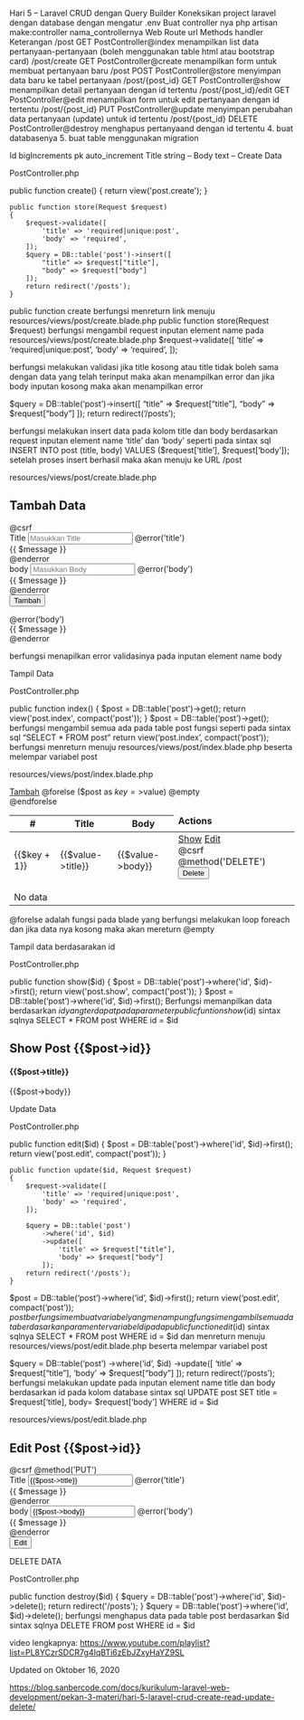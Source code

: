 Hari 5 – Laravel CRUD dengan Query Builder
Koneksikan project laravel dengan database dengan mengatur .env
Buat controller nya
php artisan make:controller nama_controllernya
Web Route
url	Methods	handler	Keterangan
/post	GET	PostController@index	menampilkan list data pertanyaan-pertanyaan (boleh menggunakan table html atau bootstrap card)
/post/create	GET	PostController@create	menampilkan form untuk membuat pertanyaan baru
/post	POST	PostController@store	menyimpan data baru ke tabel pertanyaan
/post/{post_id}	GET	PostController@show	menampilkan detail pertanyaan dengan id tertentu
/post/{post_id}/edit	GET	PostController@edit	menampilkan form untuk edit pertanyaan dengan id tertentu
/post/{post_id}	PUT	PostController@update	menyimpan perubahan data pertanyaan (update) untuk id tertentu
/post/{post_id}	DELETE	PostController@destroy	menghapus pertanyaand dengan id tertentu
4. buat databasenya
5. buat table menggunakan migration

Id	bigIncrements	pk auto_increment
Title	string	–
Body	text	–
Create Data

PostController.php

 public function create()
    {
        return view('post.create');
    }

    public function store(Request $request)
    {
        $request->validate([
            'title' => 'required|unique:post',
            'body' => 'required',
        ]);
        $query = DB::table('post')->insert([
            "title" => $request["title"],
            "body" => $request["body"]
        ]);
        return redirect('/posts');
    }
public function create berfungsi menreturn link menuju resources/views/post/create.blade.php
public function store(Request $request) berfungsi mengambil request inputan element name pada resources/views/post/create.blade.php
$request->validate([
‘title’ => ‘required|unique:post’,
‘body’ => ‘required’,
]);

berfungsi melakukan validasi jika title kosong atau title tidak boleh sama dengan data yang telah terinput maka akan menampilkan error dan jika body inputan kosong maka akan menampilkan error

$query = DB::table(‘post’)->insert([
“title” => $request[“title”],
“body” => $request[“body”]
]);
return redirect(‘/posts’);

berfungsi melakukan insert data pada kolom title dan body berdasarkan request inputan element name ‘title’ dan ‘body’ seperti pada sintax sql INSERT INTO post (title, body)
VALUES ($request[‘title’], $request[‘body’]);
setelah proses insert berhasil maka akan menuju ke URL /post

resources/views/post/create.blade.php

 <h2>Tambah Data</h2>
        <form action="/posts" method="POST">
            @csrf
            <div class="form-group">
                <label for="title">Title</label>
                <input type="text" class="form-control" name="title" id="title" placeholder="Masukkan Title">
                @error('title')
                    <div class="alert alert-danger">
                        {{ $message }}
                    </div>
                @enderror
            </div>
            <div class="form-group">
                <label for="body">body</label>
                <input type="text" class="form-control" name="body" id="body" placeholder="Masukkan Body">
                @error('body')
                    <div class="alert alert-danger">
                        {{ $message }}
                    </div>
                @enderror
            </div>
            <button type="submit" class="btn btn-primary">Tambah</button>
        </form>
    </div>
@error(‘body’)
<div class=”alert alert-danger”>
{{ $message }}
</div>
@enderror

berfungsi menapilkan error validasinya pada inputan element name body

Tampil Data

PostController.php

  public function index()
    {
        $post = DB::table('post')->get();
        return view('post.index', compact('post'));
    }
$post = DB::table(‘post’)->get();
berfungsi mengambil semua ada pada table post fungsi seperti pada sintax sql “SELECT * FROM post”
return view(‘post.index’, compact(‘post’));
berfungsi menreturn menuju resources/views/post/index.blade.php beserta melempar variabel post

resources/views/post/index.blade.php

<a href="/posts/create" class="btn btn-primary">Tambah</a>
        <table class="table">
            <thead class="thead-light">
              <tr>
                <th scope="col">#</th>
                <th scope="col">Title</th>
                <th scope="col">Body</th>
                <th scope="col" style="display: inline">Actions</th>
              </tr>
            </thead>
            <tbody>
                @forelse ($post as $key=>$value)
                    <tr>
                        <td>{{$key + 1}}</th>
                        <td>{{$value->title}}</td>
                        <td>{{$value->body}}</td>
                        <td>
                            <a href="/posts/{{$value->id}}" class="btn btn-info">Show</a>
                            <a href="/posts/{{$value->id}}/edit" class="btn btn-primary">Edit</a>
                            <form action="/posts/{{$value->id}}" method="POST">
                                @csrf
                                @method('DELETE')
                                <input type="submit" class="btn btn-danger my-1" value="Delete">
                            </form>
                        </td>
                    </tr>
                @empty
                    <tr colspan="3">
                        <td>No data</td>
                    </tr>  
                @endforelse              
            </tbody>
        </table>
@forelse adalah fungsi pada blade yang berfungsi melakukan loop foreach dan jika data nya kosong maka akan mereturn @empty

Tampil data berdasarakan id

PostController.php

public function show($id)
    {
        $post = DB::table('post')->where('id', $id)->first();
        return view('post.show', compact('post'));
    }
$post = DB::table(‘post’)->where(‘id’, $id)->first();
Berfungsi memanpilkan data berdasarkan $id yang terdapat pada parameter public funtion show($id) sintax sqlnya
SELECT * FROM post WHERE id = $id

<h2>Show Post {{$post->id}}</h2>
<h4>{{$post->title}}</h4>
<p>{{$post->body}}</p>
Update Data

PostController.php

public function edit($id)
    {
        $post = DB::table('post')->where('id', $id)->first();
        return view('post.edit', compact('post'));
    }

    public function update($id, Request $request)
    {
        $request->validate([
            'title' => 'required|unique:post',
            'body' => 'required',
        ]);

        $query = DB::table('post')
            ->where('id', $id)
            ->update([
                'title' => $request["title"],
                'body' => $request["body"]
            ]);
        return redirect('/posts');
    }
$post = DB::table(‘post’)->where(‘id’, $id)->first();
return view(‘post.edit’, compact(‘post’));
$post berfungsi membuat variabel yang menampung fungsi mengambil semua data berdasarkan paramenter variabel di pada public function edit($id) sintax sqlnya SELECT * FROM post WHERE id = $id
dan menreturn menuju resources/views/post/edit.blade.php beserta melempar variabel post

$query = DB::table(‘post’)
->where(‘id’, $id)
->update([
‘title’ => $request[“title”],
‘body’ => $request[“body”]
]);
return redirect(‘/posts’);
berfungsi melakukan update pada inputan element name title dan body berdasarkan id pada kolom database sintax sql
UPDATE post
SET title = $request[‘title], body= $request[‘body’]
WHERE id = $id

resources/views/post/edit.blade.php

<div>
        <h2>Edit Post {{$post->id}}</h2>
        <form action="/posts/{{$post->id}}" method="POST">
            @csrf
            @method('PUT')
            <div class="form-group">
                <label for="title">Title</label>
                <input type="text" class="form-control" name="title" value="{{$post->title}}" id="title" placeholder="Masukkan Title">
                @error('title')
                    <div class="alert alert-danger">
                        {{ $message }}
                    </div>
                @enderror
            </div>
            <div class="form-group">
                <label for="body">body</label>
                <input type="text" class="form-control" name="body"  value="{{$post->body}}"  id="body" placeholder="Masukkan Body">
                @error('body')
                    <div class="alert alert-danger">
                        {{ $message }}
                    </div>
                @enderror
            </div>
            <button type="submit" class="btn btn-primary">Edit</button>
        </form>
    </div>
DELETE DATA

PostController.php

 public function destroy($id)
    {
        $query = DB::table('post')->where('id', $id)->delete();
        return redirect('/posts');
    }
$query = DB::table(‘post’)->where(‘id’, $id)->delete();
berfungsi menghapus data pada table post berdasarkan $id
sintax sqlnya
DELETE FROM post WHERE id = $id

video lengkapnya: https://www.youtube.com/playlist?list=PL8YCzrSDCR7g4IqBTi6zEbJZxyHaYZ9SL

Updated on Oktober 16, 2020

https://blog.sanbercode.com/docs/kurikulum-laravel-web-development/pekan-3-materi/hari-5-laravel-crud-create-read-update-delete/